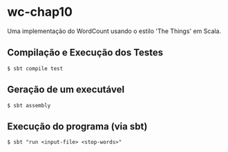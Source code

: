 # wc-chap10

Uma implementação do WordCount usando o estilo 'The Things' em 
Scala. 

## Compilação e Execução dos Testes

```{shell} 
$ sbt compile test
```

## Geração de um executável

```{shell} 
$ sbt assembly
```

## Execução do programa (via sbt) 

```{shell} 
$ sbt "run <input-file> <stop-words>"
```


